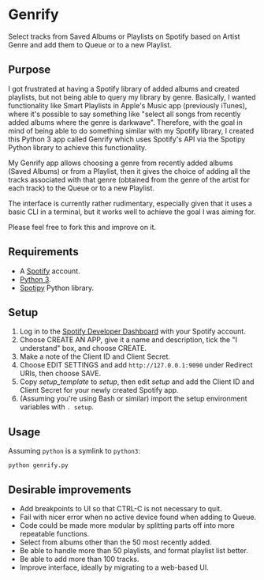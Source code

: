 # Genrify

Select tracks from Saved Albums or Playlists on Spotify based on Artist Genre and add them to Queue or to a new Playlist.

## Purpose

I got frustrated at having a Spotify library of added albums and created playlists, but not being able to query my library by genre.
Basically, I wanted functionality like Smart Playlists in Apple's Music app (previously iTunes), where it's possible to say something like
"select all songs from recently added albums where the genre is darkwave". Therefore, with the goal in mind of being able to do something
similar with my Spotify library, I created this Python 3 app 
called Genrify which uses Spotify's API via the Spotipy Python library to achieve this functionality.

My Genrify app allows choosing a genre from recently added albums (Saved Albums) or from a Playlist, then it gives the choice of
adding all the tracks associated with that genre (obtained from the genre of the artist for each track) to the Queue or to a new Playlist.

The interface is currently rather rudimentary, especially given that it uses a basic CLI in a terminal,
but it works well to achieve the goal I was aiming for.

Please feel free to fork this and improve on it.

## Requirements

* A [Spotify](https://www.spotify.com/) account.
* [Python 3](https://www.python.org/).
* [Spotipy](https://spotipy.readthedocs.io/) Python library.

## Setup

1. Log in to the [Spotify Developer Dashboard](https://developer.spotify.com/dashboard/) with your Spotify account.
1. Choose CREATE AN APP, give it a name and description, tick the "I understand" box, and choose CREATE.
1. Make a note of the Client ID and Client Secret.
1. Choose EDIT SETTINGS and add `http://127.0.0.1:9090` under Redirect URIs, then choose SAVE.
1. Copy _setup_template_ to _setup_, then edit _setup_ and add the Client ID and Client Secret for your newly created Spotify app.
1. (Assuming you're using Bash or similar) import the setup environment variables with `. setup`.

## Usage

Assuming `python` is a symlink to `python3`:

    python genrify.py

## Desirable improvements

* Add breakpoints to UI so that CTRL-C is not necessary to quit.
* Fail with nicer error when no active device found when adding to Queue.
* Code could be made more modular by splitting parts off into more repeatable functions.
* Select from albums other than the 50 most recently added.
* Be able to handle more than 50 playlists, and format playlist list better.
* Be able to add more than 100 tracks.
* Improve interface, ideally by migrating to a web-based UI.
